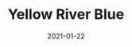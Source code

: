 ---
discogs_id: 17040972
discogs_master_id: 1942434
title: Yellow River Blue
artists: ['苏玉']
date: 2021-01-22
genre: ['Electronic']
image: Yellow River Blue-17040972.jpg
label: bié Records
country: China
styles: ['IDM']
video: https://www.youtube.com/watch?v=stF8L5lF2IY
---